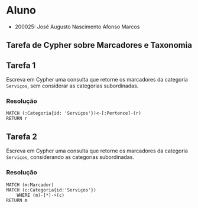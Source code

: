 # Aluno
* 200025: José Augusto Nascimento Afonso Marcos

## Tarefa de Cypher sobre Marcadores e Taxonomia

## Tarefa 1

Escreva em Cypher uma consulta que retorne os marcadores da categoria `Serviços`, sem considerar as categorias subordinadas.

### Resolução
~~~cypher
MATCH (:Categoria{id: 'Serviços'})<-[:Pertence]-(r)
RETURN r
~~~

## Tarefa 2

Escreva em Cypher uma consulta que retorne os marcadores da categoria `Serviços`, considerando as categorias subordinadas.

### Resolução
~~~cypher
MATCH (m:Marcador) 
MATCH (c:Categoria{id:'Serviços'})
	WHERE (m)-[*]->(c)
RETURN m
~~~